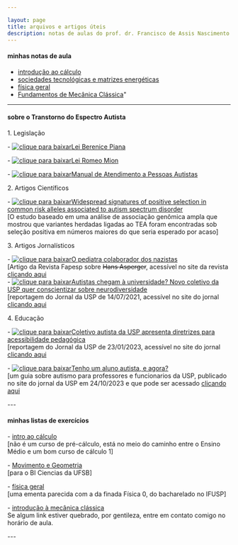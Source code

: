 ```yaml
---

layout: page
title: arquivos e artigos úteis
description: notas de aulas do prof. dr. Francisco de Assis Nascimento Junior da UFSB
---
```

<h4>minhas notas de aula</h4>

- [introdução ao cálculo](https://itxesco.github.io/pages/notas/introcalculo/index.html)
- [sociedades tecnológicas e matrizes energéticas](https://itxesco.github.io/pages/notas/ISC0462.html)
- [física geral](https://itxesco.github.io/pages/notas/fisicageral/index.html)  
- <a href="https://itxesco.github.io/pages/aulas/ISC0752_files/ISC0752_notas_de_aula.pdf">Fundamentos de  Mecânica Clássica</a>"

---
 <h4>sobre o Transtorno do Espectro Autista</h4>
<p>
1. Legislação
<p>
- <a href="https://itxesco.github.io/biblioteca/tea/legislacao/lei_berenice_piana.pdf"><img src="https://itxesco.github.io/imagens/icones/icons16/pdf-icon.png" alt="clique para baixar">Lei Berenice Piana</a>
<p>
- <a href="https://itxesco.github.io/biblioteca/tea/legislacao/lei_romeo_mion.pdf"><img src="https://itxesco.github.io/imagens/icones/icons16/pdf-icon.png" alt="clique para baixar">Lei Romeo Mion</a>
<p>
- <a href="https://itxesco.github.io/biblioteca/tea/legislacao/manual_de_atendimento_a_pessoas_com_transtorno_do_espectro_autista.pdf"><img src="https://itxesco.github.io/imagens/icones/icons16/pdf-icon.png" alt="clique para baixar">Manual de Atendimento a Pessoas Autistas</a>
<p>
2. Artigos Científicos
<p>
- <a href="https://itxesco.github.io/biblioteca/tea/artigos/file-3.pdf"><img src="https://itxesco.github.io/imagens/icones/icons16/pdf-icon.png" alt="clique para baixar">Widespread signatures of positive selection in common risk alleles associated to autism spectrum disorder</a><br>
[O estudo baseado em uma análise de associação genômica ampla que mostrou que variantes herdadas ligadas ao TEA foram encontradas sob seleção positiva em números maiores do que seria esperado por acaso]
<p>
3. Artigos Jornalísticos
<p>
- <a href="https://itxesco.github.io/biblioteca/tea/divulgacao/asperger_fapesp.pdf"><img src="https://itxesco.github.io/imagens/icones/icons16/pdf-icon.png" alt="clique para baixar">O pediatra colaborador dos nazistas</a><br>
[Artigo da Revista Fapesp sobre <del>Hans Asperger</del>, acessível no site da revista <a href="https://revistapesquisa.fapesp.br/o-pediatra-colaborador-dos-nazistas/">clicando aqui</a> <br>
- <a href="https://itxesco.github.io/biblioteca/tea/divulgacao/autistas_usp.pdf"><img src="https://itxesco.github.io/imagens/icones/icons16/pdf-icon.png" alt="clique para baixar">Autistas chegam à universidade? Novo coletivo da USP quer conscientizar sobre neurodiversidade</a><br>
[reportagem do Jornal da USP de 14/07/2021, acessível no site do jornal <a href="https://jornal.usp.br/universidade/autistas-chegam-a-universidade-novo-coletivo-da-usp-quer-conscientizar-sobre-neurodiversidade/">clicando aqui</a><br>
<p>
4. Educação
<p>
- <a href="https://itxesco.github.io/biblioteca/tea/educacao/coletivo_diretrizes.pdf"><img src="https://itxesco.github.io/imagens/icones/icons16/pdf-icon.png" alt="clique para baixar">Coletivo autista da USP apresenta diretrizes para acessibilidade pedagógica</a><br>
[reportagem do Jornal da USP de 23/01/2023, acessível no site do jornal <a href="https://jornal.usp.br/diversidade/coletivo-autista-da-usp-apresenta-diretrizes-para-acessibilidade-pedagogica/">clicando aqui</a> <br>
<p>
- <a href="https://itxesco.github.io/biblioteca/tea/educacao/coletivo_diretrizes.pdf"><img src="https://itxesco.github.io/imagens/icones/icons16/pdf-icon.png" alt="clique para baixar">Tenho um aluno autista, e agora?</a><br>
[um guia sobre autismo para professores e funcionarios da USP, publicado no site do jornal da USP em 24/10/2023 e que pode ser acessado <a href="https://jornal.usp.br/diversidade/coletivo-autista-da-usp-lanca-guia-com-praticas-inclusivas-voltado-para-professores-e-funcionarios/">clicando aqui</a><br>
<p>
<p>
---
 <h4>minhas listas de exercícios</h4>
<p>
- <a href="https://itxesco.github.io/pages/notas/introcalculo/listas.html">intro ao cálculo</a><br>
[não é um curso de pré-cálculo, está no meio do caminho entre o Ensino Médio e um bom curso de cálculo 1]
<p>
- <a href="https://itxesco.github.io/pages/notas/ISC0302.html">Movimento e Geometria</a><br>
[para o BI Ciencias da UFSB]
<p>
- <a href="https://itxesco.github.io/pages/notas/fisicageral/listas.html">física geral</a><br>
[uma ementa parecida com a da finada Física 0, do bacharelado no IFUSP]
<p>
- <a href="https://itxesco.github.io/pages/aulas/ISC0752_files/listas.html">introdução à mecânica clássica</a><br>
Se algum link estiver quebrado, por gentileza, entre em contato comigo no horário de aula.
<p>
<p>
---
